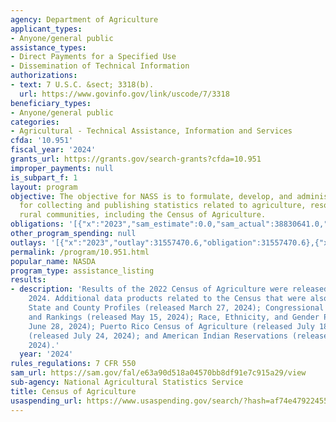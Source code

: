 ```yaml
---
agency: Department of Agriculture
applicant_types:
- Anyone/general public
assistance_types:
- Direct Payments for a Specified Use
- Dissemination of Technical Information
authorizations:
- text: 7 U.S.C. &sect; 3318(b).
  url: https://www.govinfo.gov/link/uscode/7/3318
beneficiary_types:
- Anyone/general public
categories:
- Agricultural - Technical Assistance, Information and Services
cfda: '10.951'
fiscal_year: '2024'
grants_url: https://grants.gov/search-grants?cfda=10.951
improper_payments: null
is_subpart_f: 1
layout: program
objective: The objective for NASS is to formulate, develop, and administer programs
  for collecting and publishing statistics related to agriculture, resources, and
  rural communities, including the Census of Agriculture.
obligations: '[{"x":"2023","sam_estimate":0.0,"sam_actual":38830641.0,"usa_spending_actual":28699089.55},{"x":"2024","sam_estimate":0.0,"sam_actual":32600000.0,"usa_spending_actual":31557470.6},{"x":"2025","sam_estimate":0.0,"sam_actual":42000000.0,"usa_spending_actual":0.0}]'
other_program_spending: null
outlays: '[{"x":"2023","outlay":31557470.6,"obligation":31557470.6},{"x":"2024","outlay":18199873.04,"obligation":43000000.0},{"x":"2025","outlay":0.0,"obligation":0.0}]'
permalink: /program/10.951.html
popular_name: NASDA
program_type: assistance_listing
results:
- description: 'Results of the 2022 Census of Agriculture were released February 13,
    2024. Additional data products related to the Census that were also released include:
    State and County Profiles (released March 27, 2024); Congressional District Profiles
    and Rankings (released May 15, 2024); Race, Ethnicity, and Gender Profiles (released
    June 28, 2024); Puerto Rico Census of Agriculture (released July 18, 2024); Watersheds
    (released July 24, 2024); and American Indian Reservations (released August 29,
    2024).'
  year: '2024'
rules_regulations: 7 CFR 550
sam_url: https://sam.gov/fal/e63a90d518a04570bb8df91e7c915a29/view
sub-agency: National Agricultural Statistics Service
title: Census of Agriculture
usaspending_url: https://www.usaspending.gov/search/?hash=af74e479224550f545a0cfc241567212
---
```

